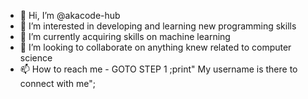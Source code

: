 - 👋 Hi, I’m @akacode-hub
- 👀 I’m interested in developing and learning new programming skills 
- 🌱 I’m currently acquiring skills on machine learning 
- 💞️ I’m looking to collaborate on anything knew related to computer science
- 📫 How to reach me - GOTO STEP 1 ;print" My username is there to connect with me";

<!---
akacode-hub/akacode-hub is a ✨ special ✨ repository because its `README.md` (this file) appears on your GitHub profile.
You can click the Preview link to take a look at your changes.
--->
